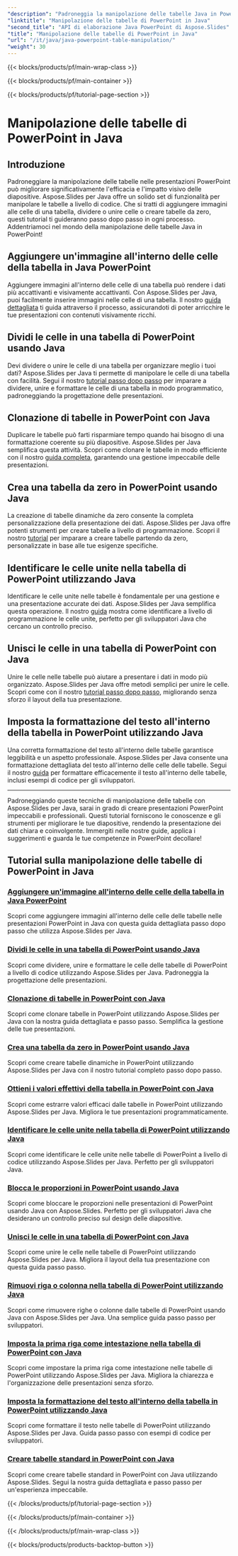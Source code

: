 ```yaml
---
"description": "Padroneggia la manipolazione delle tabelle Java in PowerPoint con Aspose.Slides. Impara ad aggiungere immagini, dividere celle, creare tabelle e altro ancora con i nostri tutorial dettagliati e passo dopo passo."
"linktitle": "Manipolazione delle tabelle di PowerPoint in Java"
"second_title": "API di elaborazione Java PowerPoint di Aspose.Slides"
"title": "Manipolazione delle tabelle di PowerPoint in Java"
"url": "/it/java/java-powerpoint-table-manipulation/"
"weight": 30
---
```


{{< blocks/products/pf/main-wrap-class >}}

{{< blocks/products/pf/main-container >}}

{{< blocks/products/pf/tutorial-page-section >}}

# Manipolazione delle tabelle di PowerPoint in Java

## Introduzione

Padroneggiare la manipolazione delle tabelle nelle presentazioni PowerPoint può migliorare significativamente l'efficacia e l'impatto visivo delle diapositive. Aspose.Slides per Java offre un solido set di funzionalità per manipolare le tabelle a livello di codice. Che si tratti di aggiungere immagini alle celle di una tabella, dividere o unire celle o creare tabelle da zero, questi tutorial ti guideranno passo dopo passo in ogni processo. Addentriamoci nel mondo della manipolazione delle tabelle Java in PowerPoint!

## Aggiungere un'immagine all'interno delle celle della tabella in Java PowerPoint
Aggiungere immagini all'interno delle celle di una tabella può rendere i dati più accattivanti e visivamente accattivanti. Con Aspose.Slides per Java, puoi facilmente inserire immagini nelle celle di una tabella. Il nostro [guida dettagliata](./add-image-inside-table-cells-java-powerpoint/) ti guida attraverso il processo, assicurandoti di poter arricchire le tue presentazioni con contenuti visivamente ricchi.

## Dividi le celle in una tabella di PowerPoint usando Java
Devi dividere o unire le celle di una tabella per organizzare meglio i tuoi dati? Aspose.Slides per Java ti permette di manipolare le celle di una tabella con facilità. Segui il nostro [tutorial passo dopo passo](./split-cells-powerpoint-table-java/) per imparare a dividere, unire e formattare le celle di una tabella in modo programmatico, padroneggiando la progettazione delle presentazioni.

## Clonazione di tabelle in PowerPoint con Java
Duplicare le tabelle può farti risparmiare tempo quando hai bisogno di una formattazione coerente su più diapositive. Aspose.Slides per Java semplifica questa attività. Scopri come clonare le tabelle in modo efficiente con il nostro [guida completa](./clone-table-powerpoint-java/), garantendo una gestione impeccabile delle presentazioni.

## Crea una tabella da zero in PowerPoint usando Java
La creazione di tabelle dinamiche da zero consente la completa personalizzazione della presentazione dei dati. Aspose.Slides per Java offre potenti strumenti per creare tabelle a livello di programmazione. Scopri il nostro [tutorial](./create-table-from-scratch-powerpoint-java/) per imparare a creare tabelle partendo da zero, personalizzate in base alle tue esigenze specifiche.

## Identificare le celle unite nella tabella di PowerPoint utilizzando Java
Identificare le celle unite nelle tabelle è fondamentale per una gestione e una presentazione accurate dei dati. Aspose.Slides per Java semplifica questa operazione. Il nostro [guida](./identify-merged-cells-powerpoint-table-java/) mostra come identificare a livello di programmazione le celle unite, perfetto per gli sviluppatori Java che cercano un controllo preciso.

## Unisci le celle in una tabella di PowerPoint con Java
Unire le celle nelle tabelle può aiutare a presentare i dati in modo più organizzato. Aspose.Slides per Java offre metodi semplici per unire le celle. Scopri come con il nostro [tutorial passo dopo passo](./merge-cells-powerpoint-table-java/), migliorando senza sforzo il layout della tua presentazione.

## Imposta la formattazione del testo all'interno della tabella in PowerPoint utilizzando Java
Una corretta formattazione del testo all'interno delle tabelle garantisce leggibilità e un aspetto professionale. Aspose.Slides per Java consente una formattazione dettagliata del testo all'interno delle celle delle tabelle. Segui il nostro [guida](./set-text-formatting-inside-table-powerpoint-java/) per formattare efficacemente il testo all'interno delle tabelle, inclusi esempi di codice per gli sviluppatori.

---

Padroneggiando queste tecniche di manipolazione delle tabelle con Aspose.Slides per Java, sarai in grado di creare presentazioni PowerPoint impeccabili e professionali. Questi tutorial forniscono le conoscenze e gli strumenti per migliorare le tue diapositive, rendendo la presentazione dei dati chiara e coinvolgente. Immergiti nelle nostre guide, applica i suggerimenti e guarda le tue competenze in PowerPoint decollare!
## Tutorial sulla manipolazione delle tabelle di PowerPoint in Java
### [Aggiungere un'immagine all'interno delle celle della tabella in Java PowerPoint](./add-image-inside-table-cells-java-powerpoint/)
Scopri come aggiungere immagini all'interno delle celle delle tabelle nelle presentazioni PowerPoint in Java con questa guida dettagliata passo dopo passo che utilizza Aspose.Slides per Java.
### [Dividi le celle in una tabella di PowerPoint usando Java](./split-cells-powerpoint-table-java/)
Scopri come dividere, unire e formattare le celle delle tabelle di PowerPoint a livello di codice utilizzando Aspose.Slides per Java. Padroneggia la progettazione delle presentazioni.
### [Clonazione di tabelle in PowerPoint con Java](./clone-table-powerpoint-java/)
Scopri come clonare tabelle in PowerPoint utilizzando Aspose.Slides per Java con la nostra guida dettagliata e passo passo. Semplifica la gestione delle tue presentazioni.
### [Crea una tabella da zero in PowerPoint usando Java](./create-table-from-scratch-powerpoint-java/)
Scopri come creare tabelle dinamiche in PowerPoint utilizzando Aspose.Slides per Java con il nostro tutorial completo passo dopo passo.
### [Ottieni i valori effettivi della tabella in PowerPoint con Java](./get-effective-values-table-powerpoint-java/)
Scopri come estrarre valori efficaci dalle tabelle in PowerPoint utilizzando Aspose.Slides per Java. Migliora le tue presentazioni programmaticamente.
### [Identificare le celle unite nella tabella di PowerPoint utilizzando Java](./identify-merged-cells-powerpoint-table-java/)
Scopri come identificare le celle unite nelle tabelle di PowerPoint a livello di codice utilizzando Aspose.Slides per Java. Perfetto per gli sviluppatori Java.
### [Blocca le proporzioni in PowerPoint usando Java](./lock-aspect-ratio-powerpoint-java/)
Scopri come bloccare le proporzioni nelle presentazioni di PowerPoint usando Java con Aspose.Slides. Perfetto per gli sviluppatori Java che desiderano un controllo preciso sul design delle diapositive.
### [Unisci le celle in una tabella di PowerPoint con Java](./merge-cells-powerpoint-table-java/)
Scopri come unire le celle nelle tabelle di PowerPoint utilizzando Aspose.Slides per Java. Migliora il layout della tua presentazione con questa guida passo passo.
### [Rimuovi riga o colonna nella tabella di PowerPoint utilizzando Java](./remove-row-column-powerpoint-table-java/)
Scopri come rimuovere righe o colonne dalle tabelle di PowerPoint usando Java con Aspose.Slides per Java. Una semplice guida passo passo per sviluppatori.
### [Imposta la prima riga come intestazione nella tabella di PowerPoint con Java](./set-first-row-header-powerpoint-table-java/)
Scopri come impostare la prima riga come intestazione nelle tabelle di PowerPoint utilizzando Aspose.Slides per Java. Migliora la chiarezza e l'organizzazione delle presentazioni senza sforzo.
### [Imposta la formattazione del testo all'interno della tabella in PowerPoint utilizzando Java](./set-text-formatting-inside-table-powerpoint-java/)
Scopri come formattare il testo nelle tabelle di PowerPoint utilizzando Aspose.Slides per Java. Guida passo passo con esempi di codice per sviluppatori.
### [Creare tabelle standard in PowerPoint con Java](./create-standard-tables-powerpoint-java/)
Scopri come creare tabelle standard in PowerPoint con Java utilizzando Aspose.Slides. Segui la nostra guida dettagliata e passo passo per un'esperienza impeccabile.

{{< /blocks/products/pf/tutorial-page-section >}}

{{< /blocks/products/pf/main-container >}}

{{< /blocks/products/pf/main-wrap-class >}}

{{< blocks/products/products-backtop-button >}}